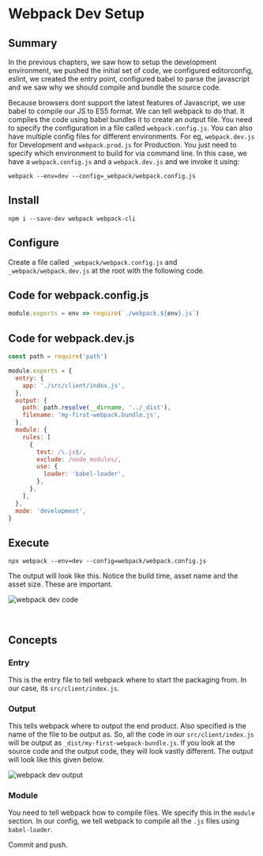 # Webpack Dev Setup

## Summary

In the previous chapters, we saw how to setup the development environment, we
pushed the initial set of code, we configured editorconfig, eslint, we created
the entry point, configured babel to parse the javascript and we saw why we
should compile and bundle the source code.

Because browsers dont support the latest features of Javascript, we use babel to
compile our JS to ES5 format. We can tell webpack to do that. It compiles the
code using babel bundles it to create an output file. You need to specify the
configuration in a file called `webpack.config.js`. You can also have multiple
config files for different environments. For eg, `webpack.dev.js` for
Development and `webpack.prod.js` for Production. You just need to specify which
environment to build for via command line. In this case, we have a
`webpack.config.js` and a `webpack.dev.js` and we invoke it using:

```shell
webpack --env=dev --config=_webpack/webpack.config.js
```

## Install

```shell
npm i --save-dev webpack webpack-cli
```

## Configure

Create a file called `_webpack/webpack.config.js` and `_webpack/webpack.dev.js`
at the root with the following code.

## Code for webpack.config.js

```js
module.exports = env => require(`./webpack.${env}.js`)
```

## Code for webpack.dev.js

```js
const path = require('path')

module.exports = {
  entry: {
    app: './src/client/index.js',
  },
  output: {
    path: path.resolve(__dirname, '../_dist'),
    filename: 'my-first-webpack.bundle.js',
  },
  module: {
    rules: [
      {
        test: /\.js$/,
        exclude: /node_modules/,
        use: {
          loader: 'babel-loader',
        },
      },
    ],
  },
  mode: 'development',
}
```

## Execute

```shell
npx webpack --env=dev --config=webpack/webpack.config.js
```

The output will look like this. Notice the build time, asset name and the asset
size. These are important.

![webpack dev code](/posts/web/webpack-dev-code.png 'webpack dev code')

&nbsp;

## Concepts

### Entry

This is the entry file to tell webpack where to start the packaging from. In our
case, its `src/client/index.js`.

### Output

This tells webpack where to output the end product. Also specified is the name
of the file to be output as. So, all the code in our `src/client/index.js` will
be output as `_dist/my-first-webpack-bundle.js`. If you look at the source code
and the output code, they will look vastly different. The output will look like
this given below.

![webpack dev output](/posts/web/webpack-dev-output.png 'webpack dev output')

### Module

You need to tell webpack how to compile files. We specify this in the `module`
section. In our config, we tell webpack to compile all the `.js` files using
`babel-loader`.

Commit and push.
